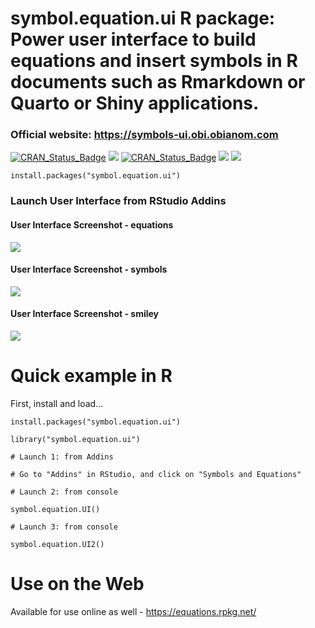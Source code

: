 # symbol.equation.ui R package: Power user interface to build equations and insert symbols in R documents such as Rmarkdown or Quarto or Shiny applications.

### Official website: https://symbols-ui.obi.obianom.com

[![CRAN\_Status\_Badge](https://img.shields.io/badge/rPkgNet-published-orange)](https://rnetwork.obi.obianom.com/package/symbol.equation.ui) <img src="https://rpkg.net/pub-age/symbol.equation.ui"> [![CRAN\_Status\_Badge](https://www.r-pkg.org/badges/version/symbol.equation.ui)](https://cran.r-project.org/package=symbol.equation.ui) [![](https://cranlogs.r-pkg.org/badges/symbol.equation.ui)](https://cran.r-project.org/package=symbol.equation.ui) [![](https://cranlogs.r-pkg.org/badges/grand-total/symbol.equation.ui)](https://cran.r-project.org/package=symbol.equation.ui)

```
install.packages("symbol.equation.ui")
```

### Launch User Interface from RStudio Addins

#### User Interface Screenshot - equations

![](https://symbols-ui.obi.obianom.com/assets/equationrpkg1.png)


#### User Interface Screenshot - symbols

![](https://symbols-ui.obi.obianom.com/assets/equationrpkg3.png)

#### User Interface Screenshot - smiley

![](https://symbols-ui.obi.obianom.com/assets/equationrpkg2.png)



# Quick example in R 

First, install and load...

```
install.packages("symbol.equation.ui")

library("symbol.equation.ui")

# Launch 1: from Addins

# Go to "Addins" in RStudio, and click on "Symbols and Equations"

# Launch 2: from console

symbol.equation.UI()

# Launch 3: from console

symbol.equation.UI2()

```


# Use on the Web

Available for use online as well  - https://equations.rpkg.net/
